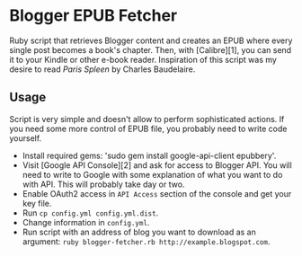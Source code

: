 # Blogger EPUB Fetcher

Ruby script that retrieves Blogger content and creates an EPUB where every
single post becomes a book's chapter. Then, with [Calibre][1], you can
send it to your Kindle or other e-book reader. Inspiration of this
script was my desire to read _Paris Spleen_ by Charles Baudelaire.

## Usage

Script is very simple and doesn't allow to perform sophisticated
actions. If you need some more control of EPUB file, you probably need
to write code yourself.

* Install required gems: 'sudo gem install google-api-client epubbery'.
* Visit [Google API Console][2] and ask for access to Blogger API. You
  will need to write to Google with some explanation of what you want to
  do with API. This will probably take day or two.
* Enable OAuth2 access in `API Access` section of the console and get your
  key file.
* Run `cp config.yml config.yml.dist`.
* Change information in `config.yml`.
* Run script with an address of blog you want to download as an argument:
  `ruby blogger-fetcher.rb http://example.blogspot.com`.
